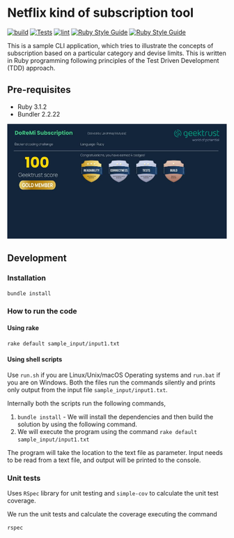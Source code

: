 # Netflix kind of subscription tool

[![build](https://github.com/lakshmaji/netflix-subscription-cli/actions/workflows/build.yml/badge.svg)](https://github.com/lakshmaji/netflix-subscription-cli/actions/workflows/build.yml) [![Tests](https://github.com/lakshmaji/netflix-subscription-cli/actions/workflows/test.yml/badge.svg)](https://github.com/lakshmaji/netflix-subscription-cli/actions/workflows/test.yml) [![lint](https://github.com/lakshmaji/netflix-subscription-cli/actions/workflows/lint.yml/badge.svg)](https://github.com/lakshmaji/netflix-subscription-cli/actions/workflows/lint.yml) [![Ruby Style Guide](https://img.shields.io/badge/code_style-rubocop-brightgreen.svg)](https://github.com/rubocop/rubocop) [![Ruby Style Guide](https://img.shields.io/badge/code_style-community-brightgreen.svg)](https://rubystyle.guide)

This is a sample CLI application, which tries to illustrate the concepts of subscription based on a particular category and devise limits. This is written in Ruby programming following principles of the Test Driven Development (TDD) approach.

## Pre-requisites

* Ruby 3.1.2
* Bundler 2.2.22

![geektrust](./.github/netflix.jpeg)

## Development

### Installation

```bash
bundle install
```

### How to run the code

#### Using rake

```bash
rake default sample_input/input1.txt
```

#### Using shell scripts

Use `run.sh` if you are Linux/Unix/macOS Operating systems and `run.bat` if you are on Windows.  Both the files run the commands silently and prints only output from the input file `sample_input/input1.txt`.

Internally both the scripts run the following commands, 
 
 1. `bundle install` - We will install the dependencies and then build the solution by using the following command.
 2. We will execute the program using the command `rake default sample_input/input1.txt`

The program will take the location to the text file as parameter. Input needs to be read from a text file, and output will be printed to the console.

### Unit tests

 Uses `RSpec` library for unit testing and `simple-cov` to calculate the unit test coverage.

We run the unit tests and calculate the coverage executing the command

```bash
rspec
```

